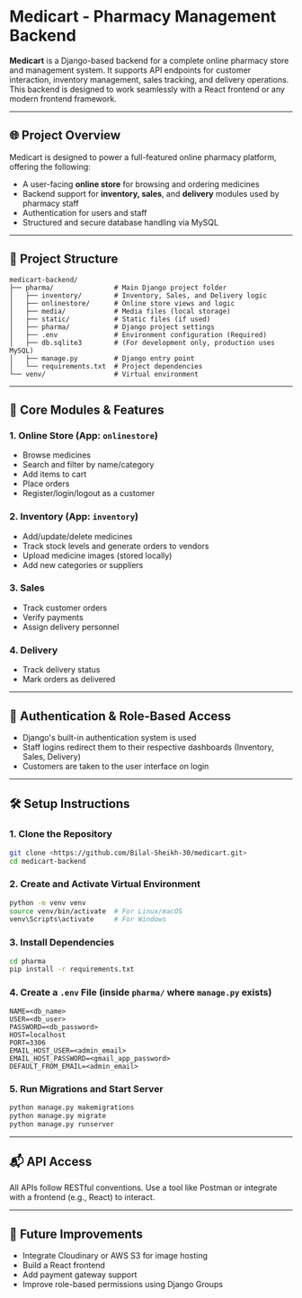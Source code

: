 # Medicart - Pharmacy Management Backend

**Medicart** is a Django-based backend for a complete online pharmacy store and management system. It supports API endpoints for customer interaction, inventory management, sales tracking, and delivery operations. This backend is designed to work seamlessly with a React frontend or any modern frontend framework.

---

## 🌐 Project Overview
Medicart is designed to power a full-featured online pharmacy platform, offering the following:

- A user-facing **online store** for browsing and ordering medicines
- Backend support for **inventory, sales**, and **delivery** modules used by pharmacy staff
- Authentication for users and staff
- Structured and secure database handling via MySQL

---

## 🧩 Project Structure
```
medicart-backend/
├── pharma/               # Main Django project folder
│   ├── inventory/        # Inventory, Sales, and Delivery logic
│   ├── onlinestore/      # Online store views and logic
│   ├── media/            # Media files (local storage)
│   ├── static/           # Static files (if used)
│   ├── pharma/           # Django project settings
│   ├── .env              # Environment configuration (Required)
│   ├── db.sqlite3        # (For development only, production uses MySQL)
│   ├── manage.py         # Django entry point
│   └── requirements.txt  # Project dependencies
└── venv/                 # Virtual environment
```

---

## 🔧 Core Modules & Features

### 1. Online Store (App: `onlinestore`)
- Browse medicines
- Search and filter by name/category
- Add items to cart
- Place orders
- Register/login/logout as a customer

### 2. Inventory (App: `inventory`)
- Add/update/delete medicines
- Track stock levels and generate orders to vendors
- Upload medicine images (stored locally)
- Add new categories or suppliers

### 3. Sales
- Track customer orders
- Verify payments
- Assign delivery personnel

### 4. Delivery
- Track delivery status
- Mark orders as delivered

---

## 🔐 Authentication & Role-Based Access
- Django's built-in authentication system is used
- Staff logins redirect them to their respective dashboards (Inventory, Sales, Delivery)
- Customers are taken to the user interface on login

---

## 🛠️ Setup Instructions

### 1. Clone the Repository
```bash
git clone <https://github.com/Bilal-Sheikh-30/medicart.git>
cd medicart-backend
```

### 2. Create and Activate Virtual Environment
```bash
python -m venv venv
source venv/bin/activate  # For Linux/macOS
venv\Scripts\activate     # For Windows
```

### 3. Install Dependencies
```bash
cd pharma
pip install -r requirements.txt
```

### 4. Create a `.env` File (inside `pharma/` where `manage.py` exists)
```env
NAME=<db_name>
USER=<db_user>
PASSWORD=<db_password>
HOST=localhost
PORT=3306
EMAIL_HOST_USER=<admin_email>
EMAIL_HOST_PASSWORD=<gmail_app_password>
DEFAULT_FROM_EMAIL=<admin_email>
```

### 5. Run Migrations and Start Server
```bash
python manage.py makemigrations
python manage.py migrate
python manage.py runserver
```

---

## 📬 API Access
All APIs follow RESTful conventions. Use a tool like Postman or integrate with a frontend (e.g., React) to interact.

---

## 🚀 Future Improvements
- Integrate Cloudinary or AWS S3 for image hosting
- Build a React frontend
- Add payment gateway support
- Improve role-based permissions using Django Groups